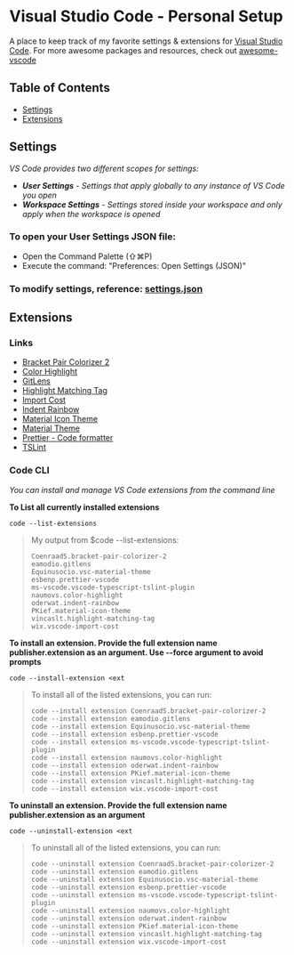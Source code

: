 # Visual Studio Code - Personal Setup

A place to keep track of my favorite settings &amp; extensions for [Visual Studio Code](https://code.visualstudio.com/). For more awesome packages and resources, check out [awesome-vscode](https://github.com/viatsko/awesome-vscode)

## Table of Contents

- [Settings](#settings)
- [Extensions](#extensions)

## Settings

_VS Code provides two different scopes for settings:_

- _**User Settings** - Settings that apply globally to any instance of VS Code you open_
- _**Workspace Settings** - Settings stored inside your workspace and only apply when the workspace is opened_

### To open your User Settings JSON file:

- Open the Command Palette (⇧⌘P)
- Execute the command: "Preferences: Open Settings (JSON)"

### To modify settings, reference: [settings.json](./settings.json)

## Extensions

### Links

- [Bracket Pair Colorizer 2](https://marketplace.visualstudio.com/items?itemName=CoenraadS.bracket-pair-colorizer-2)
- [Color Highlight](https://marketplace.visualstudio.com/items?itemName=naumovs.color-highlight)
- [GitLens](https://marketplace.visualstudio.com/items?itemName=eamodio.gitlens)
- [Highlight Matching Tag](https://marketplace.visualstudio.com/items?itemName=vincaslt.highlight-matching-tag)
- [Import Cost](https://marketplace.visualstudio.com/items?itemName=wix.vscode-import-cost)
- [Indent Rainbow](https://marketplace.visualstudio.com/items?itemName=oderwat.indent-rainbow)
- [Material Icon Theme](https://marketplace.visualstudio.com/items?itemName=PKief.material-icon-theme)
- [Material Theme](https://marketplace.visualstudio.com/items?itemName=Equinusocio.vsc-material-theme)
- [Prettier - Code formatter](https://marketplace.visualstudio.com/items?itemName=esbenp.prettier-vscode)
- [TSLint](https://marketplace.visualstudio.com/items?itemName=ms-vscode.vscode-typescript-tslint-plugin)

### Code CLI

_You can install and manage VS Code extensions from the command line_

**To List all currently installed extensions**

```
code --list-extensions
```

> My output from \$code --list-extensions:
>
> ```
> CoenraadS.bracket-pair-colorizer-2
> eamodio.gitlens
> Equinusocio.vsc-material-theme
> esbenp.prettier-vscode
> ms-vscode.vscode-typescript-tslint-plugin
> naumovs.color-highlight
> oderwat.indent-rainbow
> PKief.material-icon-theme
> vincaslt.highlight-matching-tag
> wix.vscode-import-cost
> ```

**To install an extension. Provide the full extension name publisher.extension as an argument. Use --force argument to avoid prompts**

```
code --install-extension <ext
```

> To install all of the listed extensions, you can run:
>
> ```
> code --install extension CoenraadS.bracket-pair-colorizer-2
> code --install extension eamodio.gitlens
> code --install extension Equinusocio.vsc-material-theme
> code --install extension esbenp.prettier-vscode
> code --install extension ms-vscode.vscode-typescript-tslint-plugin
> code --install extension naumovs.color-highlight
> code --install extension oderwat.indent-rainbow
> code --install extension PKief.material-icon-theme
> code --install extension vincaslt.highlight-matching-tag
> code --install extension wix.vscode-import-cost
> ```

**To uninstall an extension. Provide the full extension name publisher.extension as an argument**

```
code --uninstall-extension <ext
```

> To uninstall all of the listed extensions, you can run:
>
> ```
> code --uninstall extension CoenraadS.bracket-pair-colorizer-2
> code --uninstall extension eamodio.gitlens
> code --uninstall extension Equinusocio.vsc-material-theme
> code --uninstall extension esbenp.prettier-vscode
> code --uninstall extension ms-vscode.vscode-typescript-tslint-plugin
> code --uninstall extension naumovs.color-highlight
> code --uninstall extension oderwat.indent-rainbow
> code --uninstall extension PKief.material-icon-theme
> code --uninstall extension vincaslt.highlight-matching-tag
> code --uninstall extension wix.vscode-import-cost
> ```
